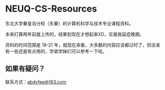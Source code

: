# NEUQ-CS-Resources

东北大学秦皇岛分校（东秦）的计算机科学与技术专业课程资料。

本来打算两年前就上传的，结果到现在才想起来XD，实属拖延症晚期。

资料的时间范围是 18-21 年，就现在来看，大多数的内容应该都过时了，但没准有一些还是有点用的，学弟学妹们可以参考一下哈。


## 如果有疑问？
联系方式：abdvfee@163.com
